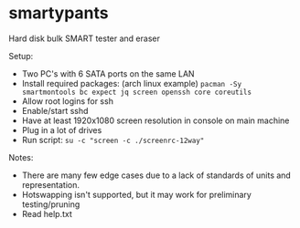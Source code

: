# smartypants
Hard disk bulk SMART tester and eraser

Setup:
* Two PC's with 6 SATA ports on the same LAN
* Install required packages: (arch linux example) ```pacman -Sy smartmontools bc expect jq screen openssh core coreutils```
* Allow root logins for ssh
* Enable/start sshd
* Have at least 1920x1080 screen resolution in console on main machine
* Plug in a lot of drives
* Run script: ```su -c "screen -c ./screenrc-12way"```

Notes:
* There are many few edge cases due to a lack of standards of units and representation.
* Hotswapping isn't supported, but it may work for preliminary testing/pruning
* Read help.txt

